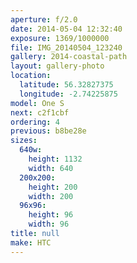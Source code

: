 ```yaml
---
aperture: f/2.0
date: 2014-05-04 12:32:40
exposure: 1369/1000000
file: IMG_20140504_123240
gallery: 2014-coastal-path
layout: gallery-photo
location:
  latitude: 56.32827375
  longitude: -2.74225875
model: One S
next: c2f1cbf
ordering: 4
previous: b8be28e
sizes:
  640w:
    height: 1132
    width: 640
  200x200:
    height: 200
    width: 200
  96x96:
    height: 96
    width: 96
title: null
make: HTC
---
```

